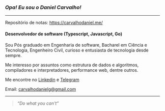 ### **_Opa! Eu sou o Daniel Carvalho!_**
---

Repositório de notas: https://carvalhodaniel.me/


#### Desenvolvedor de software (Typescript, Javascript, Go)
Sou Pós graduado em Engenharia de software, Bacharel em Ciência e Tecnologia, Engenheiro Civil, curioso e entusiasta de tecnologia desde sempre.  

Me interesso por assuntos como estrutura de dados e algoritmos, compiladores e interpretadores, performance web, dentre outros. 

Me encontre no [Linkedin](https://www.linkedin.com/in/carvalhodanielg/) e [Telegram](https://t.me/Daniel_dcg) 

Email: carvalhodanielg@gmail.com




---



>_“Do what you can't”_

<br/>



